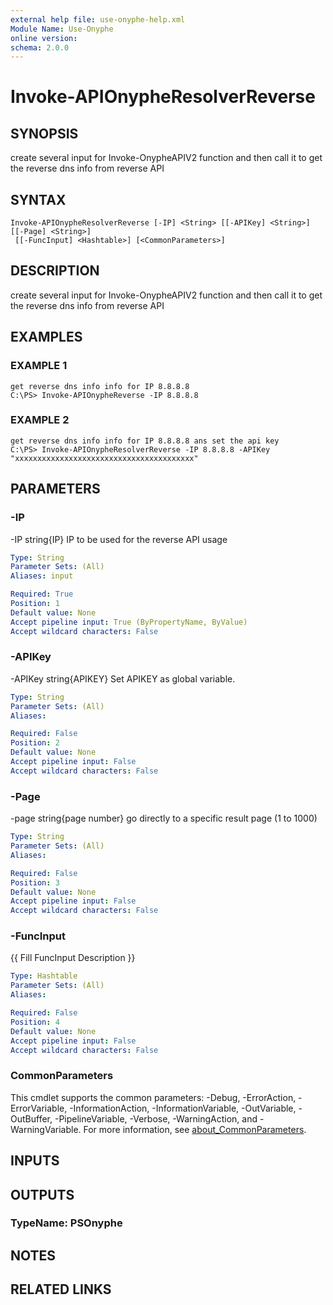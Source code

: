 ```yaml
---
external help file: use-onyphe-help.xml
Module Name: Use-Onyphe
online version:
schema: 2.0.0
---
```


# Invoke-APIOnypheResolverReverse

## SYNOPSIS
create several input for Invoke-OnypheAPIV2 function and then call it to get the reverse dns info from reverse API

## SYNTAX

```
Invoke-APIOnypheResolverReverse [-IP] <String> [[-APIKey] <String>] [[-Page] <String>]
 [[-FuncInput] <Hashtable>] [<CommonParameters>]
```

## DESCRIPTION
create several input for Invoke-OnypheAPIV2 function and then call it to get the reverse dns info from reverse API

## EXAMPLES

### EXAMPLE 1
```
get reverse dns info info for IP 8.8.8.8
C:\PS> Invoke-APIOnypheReverse -IP 8.8.8.8
```

### EXAMPLE 2
```
get reverse dns info info for IP 8.8.8.8 ans set the api key
C:\PS> Invoke-APIOnypheResolverReverse -IP 8.8.8.8 -APIKey "xxxxxxxxxxxxxxxxxxxxxxxxxxxxxxxxxxxxxxxx"
```

## PARAMETERS

### -IP
-IP string{IP}
IP to be used for the reverse API usage

```yaml
Type: String
Parameter Sets: (All)
Aliases: input

Required: True
Position: 1
Default value: None
Accept pipeline input: True (ByPropertyName, ByValue)
Accept wildcard characters: False
```

### -APIKey
-APIKey string{APIKEY}
Set APIKEY as global variable.

```yaml
Type: String
Parameter Sets: (All)
Aliases:

Required: False
Position: 2
Default value: None
Accept pipeline input: False
Accept wildcard characters: False
```

### -Page
-page string{page number}
go directly to a specific result page (1 to 1000)

```yaml
Type: String
Parameter Sets: (All)
Aliases:

Required: False
Position: 3
Default value: None
Accept pipeline input: False
Accept wildcard characters: False
```

### -FuncInput
{{ Fill FuncInput Description }}

```yaml
Type: Hashtable
Parameter Sets: (All)
Aliases:

Required: False
Position: 4
Default value: None
Accept pipeline input: False
Accept wildcard characters: False
```

### CommonParameters
This cmdlet supports the common parameters: -Debug, -ErrorAction, -ErrorVariable, -InformationAction, -InformationVariable, -OutVariable, -OutBuffer, -PipelineVariable, -Verbose, -WarningAction, and -WarningVariable. For more information, see [about_CommonParameters](http://go.microsoft.com/fwlink/?LinkID=113216).

## INPUTS

## OUTPUTS

### TypeName: PSOnyphe
## NOTES

## RELATED LINKS

